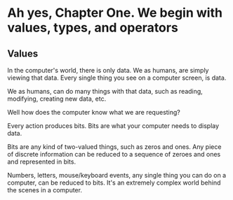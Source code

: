 # Ah yes, Chapter One. We begin with values, types, and operators

## Values 

In the computer's world, there is only data. We as humans, are simply viewing that data. Every single thing you see on a computer screen, is data.

We as humans, can do many things with that data, such as reading, modifying, creating new data, etc.

Well how does the computer know what we are requesting?

Every action produces bits. Bits are what your computer needs to display data. 

Bits are any kind of two-valued things, such as zeros and ones. Any piece of discrete information can be reduced to a sequence of zeroes and ones and represented in bits.

Numbers, letters, mouse/keyboard events, any single thing you can do on a computer, can be reduced to bits. It's an extremely complex world behind the scenes in a computer.

